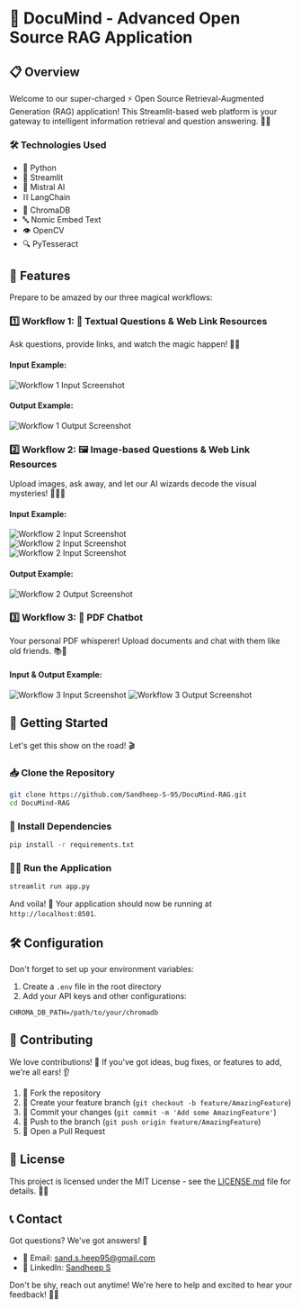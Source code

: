 # 🤖 DocuMind - Advanced Open Source RAG Application

## 📋 Overview

Welcome to our super-charged ⚡ Open Source Retrieval-Augmented Generation (RAG) application! This Streamlit-based web platform is your gateway to intelligent information retrieval and question answering. 🧠💡

### 🛠️ Technologies Used

- 🐍 Python
- 🌊 Streamlit
- 🌟 Mistral AI
- ⛓️ LangChain
- 💾 ChromaDB
- 🔤 Nomic Embed Text
- 👁️ OpenCV
- 🔍 PyTesseract

## 🌟 Features

Prepare to be amazed by our three magical workflows:

### 1️⃣ Workflow 1: 📝 Textual Questions & Web Link Resources

Ask questions, provide links, and watch the magic happen! 🎩✨

#### Input Example:
<img src="https://github.com/user-attachments/assets/e577360b-8d77-4f6e-b9f8-2768491d45c0" alt="Workflow 1 Input Screenshot" />

#### Output Example:
<img src="https://github.com/user-attachments/assets/cd7d54cb-b501-45ac-8dd1-3364a78228d7" alt="Workflow 1 Output Screenshot" />

### 2️⃣ Workflow 2: 🖼️ Image-based Questions & Web Link Resources

Upload images, ask away, and let our AI wizards decode the visual mysteries! 🧙‍♂️🔮

#### Input Example:
<img src="https://github.com/user-attachments/assets/dca8381c-69d2-466b-bf8a-2eabf0a6b168" alt="Workflow 2 Input Screenshot" />
<br/>
<img src="https://github.com/user-attachments/assets/9d480eba-8e26-4c82-9d45-fac27b5c2082" alt="Workflow 2 Input Screenshot" />
<br/>
<img src="https://github.com/user-attachments/assets/080b4eff-f520-462e-bfed-c512d3df9210" alt="Workflow 2 Input Screenshot" />

#### Output Example:
<img src="https://github.com/user-attachments/assets/426395fb-df51-4af9-bd96-e7be6ed5f0d4" alt="Workflow 2 Output Screenshot" />

### 3️⃣ Workflow 3: 📄 PDF Chatbot

Your personal PDF whisperer! Upload documents and chat with them like old friends. 📚💬

#### Input & Output Example:
<img src="https://github.com/user-attachments/assets/d55a71aa-a8eb-4c11-a0ed-88795314a379" alt="Workflow 3 Input Screenshot" />

<img src="https://github.com/user-attachments/assets/573d6c81-1426-4f2b-9943-ce1782f1ef25" alt="Workflow 3 Output Screenshot" />

## 🚀 Getting Started

Let's get this show on the road! 🎬

### 📥 Clone the Repository

```bash
git clone https://github.com/Sandheep-S-95/DocuMind-RAG.git
cd DocuMind-RAG
```

### 🔧 Install Dependencies

```bash
pip install -r requirements.txt
```

### 🏃‍♂️ Run the Application

```bash
streamlit run app.py
```

And voila! 🎉 Your application should now be running at `http://localhost:8501`.

## 🛠️ Configuration

Don't forget to set up your environment variables:

1. Create a `.env` file in the root directory
2. Add your API keys and other configurations:

```
CHROMA_DB_PATH=/path/to/your/chromadb
```

## 🤝 Contributing

We love contributions! 💖 If you've got ideas, bug fixes, or features to add, we're all ears! 👂

1. 🍴 Fork the repository
2. 🌿 Create your feature branch (`git checkout -b feature/AmazingFeature`)
3. 💾 Commit your changes (`git commit -m 'Add some AmazingFeature'`)
4. 🚀 Push to the branch (`git push origin feature/AmazingFeature`)
5. 🎉 Open a Pull Request

## 📄 License

This project is licensed under the MIT License - see the [LICENSE.md](LICENSE.md) file for details. 📜✅

## 📞 Contact

Got questions? We've got answers! 📣

- 📧 Email: sand.s.heep95@gmail.com
- 💼 LinkedIn: [Sandheep S](http://www.linkedin.com/in/sandheep-s-868a55284)

Don't be shy, reach out anytime! We're here to help and excited to hear your feedback! 🎊🎉

